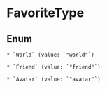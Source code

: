 
# FavoriteType

## Enum


    * `World` (value: `"world"`)

    * `Friend` (value: `"friend"`)

    * `Avatar` (value: `"avatar"`)



